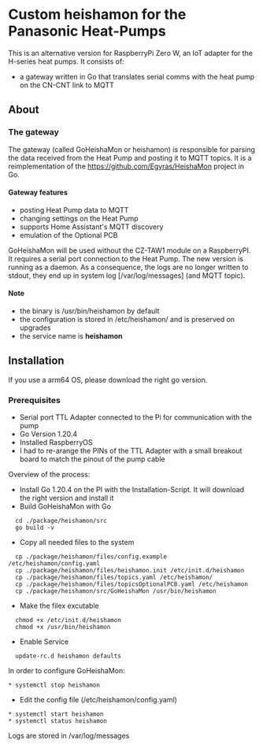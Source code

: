 # Custom heishamon for the Panasonic Heat-Pumps

This is an alternative version for RaspberryPi Zero W, an IoT adapter for the H-series heat pumps. It consists of:

* a gateway written in Go that translates serial comms with the heat pump on the CN-CNT link to MQTT

## About

### The gateway

The gateway (called GoHeishaMon or heishamon) is responsible for parsing the data received from the Heat Pump and posting it to MQTT topics. It is a reimplementation of the <https://github.com/Egyras/HeishaMon> project in Go.

#### Gateway features

* posting Heat Pump data to MQTT
* changing settings on the Heat Pump
* supports Home Assistant's MQTT discovery
* emulation of the Optional PCB

GoHeishaMon will be used without the CZ-TAW1 module on a RaspberryPI. It requires a serial port connection to the Heat Pump. The new version is running as a daemon. As a consequence, the logs are no longer written to stdout, they end up in system log [/var/log/messages] (and MQTT topic).

#### Note

* the binary is /usr/bin/heishamon by default
* the configuration is stored in /etc/heishamon/ and is preserved on upgrades
* the service name is **heishamon**

## Installation

If you use a arm64 OS, please download the right go version.

### Prerequisites

* Serial port TTL Adapter connected to the Pi for communication with the pump
* Go Version 1.20.4
* Installed RaspberryOS
* I had to re-arange the PINs of the TTL Adapter with a small breakout board to match the pinout of the pump cable

Overview of the process:

* Install Go 1.20.4 on the PI with the Installation-Script. It will download the right version and install it
* Build GoHeishaMon with Go
```
  cd ./package/heishamon/src  
  go build -v  
```
* Copy all needed files to the system
```  
  cp ./package/heishamon/files/config.example /etc/heishamon/config.yaml  
  cp ./package/heishamon/files/heishamon.init /etc/init.d/heishamon  
  cp ./package/heishamon/files/topics.yaml /etc/heishamon/  
  cp ./package/heishamon/files/topicsOptionalPCB.yaml /etc/heishamon  
  cp ./package/heishamon/src/GoHeishaMon /usr/bin/heishamon  
```
* Make the filex excutable
```  
  chmod +x /etc/init.d/heishamon  
  chmod +x /usr/bin/heishamon  
```
* Enable Service
```  
  update-rc.d heishamon defaults  
```

In order to configure GoHeishaMon:
```
* systemctl stop heishamon
```
* Edit the config file (/etc/heishamon/config.yaml)
```
* systemctl start heishamon  
* systemctl status heishamon  
```
Logs are stored in /var/log/messages  
